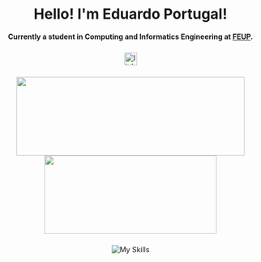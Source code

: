 
<h1 align="center"> Hello! I'm Eduardo Portugal! </h1>

<p align="center" style="font-weight:bold;">
    Currently a student in Computing and Informatics Engineering at <a href="https://www.fe.up.pt">FEUP</a>.
</p>



###

<div align="center">
   <a href="https://www.linkedin.com/in/eduardocportugalf/" target="_blank">
        <img src="https://img.shields.io/static/v1?message=LinkedIn&logo=linkedin&label=&color=0077B5&logoColor=white&labelColor=&style=for-the-badge" height="25" alt="linkedin logo" />
    </a>
</div>





### 


<div align="center">
  <img width="450" height="155" align="center" src="https://github-readme-stats.vercel.app/api?username=Educpf&hide=prs&count_private=true&show_icons=true&theme=github_dark">
    <img width="340" height="154" align="center" src="https://github-readme-stats.vercel.app/api/top-langs/?username=Educpf&layout=compact&theme=github_dark&hide=Makefile,Cmake,Shell,Starlark,M4,Html,teX&line_height=27">
</div>


### 

<div align="center">
  
![My Skills](https://skillicons.dev/icons?i=cpp,c,java,python,haskell,js,html,css,php)

</div>










